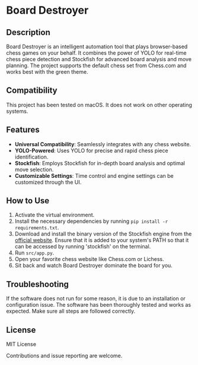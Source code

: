 # Board Destroyer

## Description

Board Destroyer is an intelligent automation tool that plays browser-based chess games on your behalf. It combines the power of YOLO for real-time chess piece detection and Stockfish for advanced board analysis and move planning. The project supports the default chess set from Chess.com and works best with the green theme.

## Compatibility

This project has been tested on macOS. It does not work on other operating systems.

## Features

- **Universal Compatibility**: Seamlessly integrates with any chess website.
- **YOLO-Powered**: Uses YOLO for precise and rapid chess piece identification.
- **Stockfish**: Employs Stockfish for in-depth board analysis and optimal move selection.
- **Customizable Settings**: Time control and engine settings can be customized through the UI.


## How to Use

1. Activate the virtual environment.
2. Install the necessary dependencies by running `pip install -r requirements.txt`.
3. Download and install the binary version of the Stockfish engine from the [official website](https://stockfishchess.org/download/). Ensure that it is added to your system's PATH so that it can be accessed by running 'stockfish' on the terminal.
4. Run `src/app.py`.
5. Open your favorite chess website like Chess.com or Lichess.
6. Sit back and watch Board Destroyer dominate the board for you.

## Troubleshooting

If the software does not run for some reason, it is due to an installation or configuration issue. The software has been thoroughly tested and works as expected. Make sure all steps are followed correctly.

## License

MIT License

Contributions and issue reporting are welcome.
